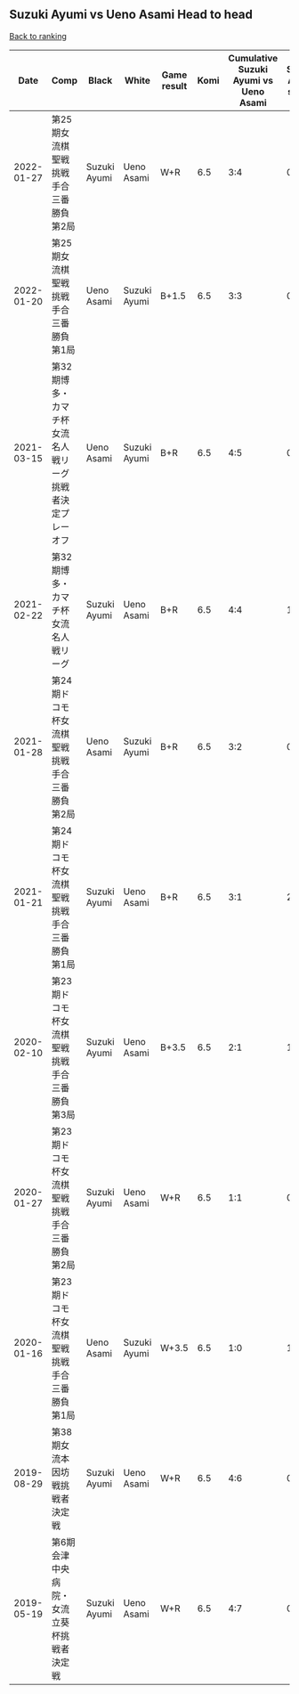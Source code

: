 ## Suzuki Ayumi vs Ueno Asami Head to head

[Back to ranking](../../index.md)




| **Date** | **Comp** | **Black** | **White** | **Game result** | **Komi** | **Cumulative Suzuki Ayumi vs Ueno Asami** | **Suzuki Ayumi streak** | **Ueno Asami streak** | 
| --- | --- | --- | --- | --- | --- | --- | --- | --- |
| 2022-01-27 | 第25期女流棋聖戦挑戦手合三番勝負第2局 | Suzuki Ayumi | Ueno Asami | W+R | 6.5 | 3:4 | 0 | 3 | 
| 2022-01-20 | 第25期女流棋聖戦挑戦手合三番勝負第1局 | Ueno Asami | Suzuki Ayumi | B+1.5 | 6.5 | 3:3 | 0 | 2 | 
| 2021-03-15 | 第32期博多・カマチ杯女流名人戦リーグ挑戦者決定プレーオフ  | Ueno Asami | Suzuki Ayumi | B+R | 6.5 | 4:5 | 0 | 1 | 
| 2021-02-22 | 第32期博多・カマチ杯女流名人戦リーグ  | Suzuki Ayumi | Ueno Asami | B+R | 6.5 | 4:4 | 1 | 0 | 
| 2021-01-28 | 第24期ドコモ杯女流棋聖戦挑戦手合三番勝負第2局 | Ueno Asami | Suzuki Ayumi | B+R | 6.5 | 3:2 | 0 | 1 | 
| 2021-01-21 | 第24期ドコモ杯女流棋聖戦挑戦手合三番勝負第1局 | Suzuki Ayumi | Ueno Asami | B+R | 6.5 | 3:1 | 2 | 0 | 
| 2020-02-10 | 第23期ドコモ杯女流棋聖戦挑戦手合三番勝負第3局 | Suzuki Ayumi | Ueno Asami | B+3.5 | 6.5 | 2:1 | 1 | 0 | 
| 2020-01-27 | 第23期ドコモ杯女流棋聖戦挑戦手合三番勝負第2局 | Suzuki Ayumi | Ueno Asami | W+R | 6.5 | 1:1 | 0 | 1 | 
| 2020-01-16 | 第23期ドコモ杯女流棋聖戦挑戦手合三番勝負第1局 | Ueno Asami | Suzuki Ayumi | W+3.5 | 6.5 | 1:0 | 1 | 0 | 
| 2019-08-29 | 第38期女流本因坊戦挑戦者決定戦 | Suzuki Ayumi | Ueno Asami | W+R | 6.5 | 4:6 | 0 | 2 | 
| 2019-05-19 | 第6期会津中央病院・女流立葵杯挑戦者決定戦 | Suzuki Ayumi | Ueno Asami | W+R | 6.5 | 4:7 | 0 | 3 |





